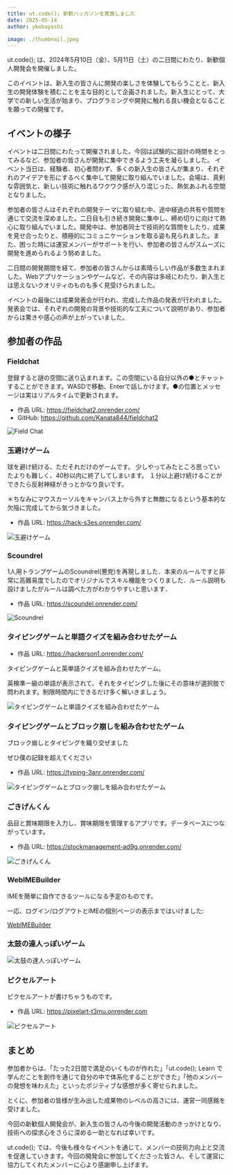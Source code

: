 ```yaml
---
title: ut.code(); 新歓ハッカソンを実施しました
date: 2025-05-14
author: ykobayashi

image: ./thumbnail.jpeg
---
```


ut.code(); は、2024年5月10日（金）、5月11日（土）の二日間にわたり、新歓個人開発会を開催しました。

このイベントは、新入生の皆さんに開発の楽しさを体験してもらうことと、新入生の開発体験を積むことを主な目的として企画されました。新入生にとって、大学での新しい生活が始まり、プログラミングや開発に触れる良い機会となることを願っての開催です。

## イベントの様子

イベントは二日間にわたって開催されました。今回は試験的に設計の時間をとってみるなど、参加者の皆さんが開発に集中できるよう工夫を凝らしました。
イベント当日は、経験者、初心者問わず、多くの新入生の皆さんが集まり、それぞれのアイデアを形にするべく集中して開発に取り組んでいました。会場は、真剣な雰囲気と、新しい技術に触れるワクワク感が入り混じった、熱気あふれる空間となりました。

参加者の皆さんはそれぞれの開発テーマに取り組む中、途中経過の共有や質問を通じて交流を深めました。二日目も引き続き開発に集中し、締め切りに向けて熱心に取り組んでいました。開発中は、参加者同士で技術的な質問をしたり、成果を見せ合ったりと、積極的にコミュニケーションを取る姿も見られました。また、困った時には運営メンバーがサポートを行い、参加者の皆さんがスムーズに開発を進められるよう努めました。

二日間の開発期間を経て、参加者の皆さんからは素晴らしい作品が多数生まれました。Webアプリケーションやゲームなど、その内容は多岐にわたり、新入生とは思えないクオリティのものも多く見受けられました。

イベントの最後には成果発表会が行われ、完成した作品の発表が行われました。発表会では、それぞれの開発の背景や技術的な工夫について説明があり、参加者からは驚きや感心の声が上がっていました。

## 参加者の作品

### **Fieldchat**

登録すると謎の空間に送り込まれます。この空間にいる自分以外の●とチャットすることができます。WASDで移動、Enterで話しかけます。●の位置とメッセージは実はリアルタイムで更新されます。 

- 作品 URL: <https://fieldchat2.onrender.com/>
- GitHub: <https://github.com/Kanata844/fieldchat2>

![Field Chat](./field-chat.jpeg)

### **玉避けゲーム**

球を避け続ける、ただそれだけのゲームです。
少しやってみたところ思っていたよりも難しく、40秒以内に終了してしまいます。
１分以上避け続けることができたら反射神経がきっとかなり良いです。

＊ちなみにマウスカーソルをキャンバス上から外すと無敵になるという基本的な欠陥に完成してから気づきました。

- 作品 URL: <https://hack-s3es.onrender.com/>

![玉避けゲーム](./tamayoke.png)

### **Scoundrel**

1人用トランプゲームのScoundrel(悪党)を再現しました．本来のルールですと非常に高難易度でしたのでオリジナルでスキル機能をつくりました．ルール説明も設けましたがルールは調べた方がわかりやすいと思います．

- 作品 URL: <https://scoundel.onrender.com/>

![Scoundrel](./scoundrel.png)

### **タイピングゲームと単語クイズを組み合わせたゲーム**

- 作品 URL: <https://hackerson1.onrender.com/>

タイピングゲームと英単語クイズを組み合わせたゲーム。

英検準一級の単語が表示されて、それをタイピングした後にその意味が選択肢で問われます。制限時間内にできるだけ多く解いきましょう。

![タイピングゲームと単語クイズを組み合わせたゲーム](./typing-and-word-quiz.jpg)

### **タイピングゲームとブロック崩しを組み合わせたゲーム**

ブロック崩しとタイピングを織り交ぜました

ぜひ僕の記録を超えてください

- 作品 URL: <https://typing-3anr.onrender.com/>

![タイピングゲームとブロック崩しを組み合わせたゲーム](./typing-breakout.png)

### **ごきげんくん**

品目と賞味期限を入力し、賞味期限を管理するアプリです。データベースにつながっています。

- 作品 URL: <https://stockmanagement-ad9g.onrender.com/>

![ごきげんくん](./gokigenkunn.png)

### **WebIMEBuilder**

IMEを簡単に自作できるツールになる予定のものです。

一応、ログイン/ログアウトとIMEの個別ページの表示まではいけました:

[WebIMEBuilder](./webimebuilder.png)

### **太鼓の達人っぽいゲーム**

![太鼓の達人っぽいゲーム](./taiko.png)

### **ピクセルアート**

ピクセルアートが書けちゃうものです。

- 作品 URL: <https://pixelart-t3mu.onrender.com>

![ピクセルアート](./pixel-art.png)

## まとめ

参加者からは、「たった2日間で満足のいくものが作れた」「ut.code(); Learn で学んだことを創作を通じて自分の中で体系化することができた」「他のメンバーの発想を味わえた」といったポジティブな感想が多く寄せられました。

とくに、参加者の皆様が生み出した成果物のレベルの高さには、運営一同感銘を受けました。

今回の新歓個人開発会が、新入生の皆さんの今後の開発活動のきっかけとなり、技術への探求心をさらに深める一助となれば幸いです。

ut.code(); では、今後も様々なイベントを通じて、メンバーの技術力向上と交流を促進していきます。今回の開発会に参加してくださった皆さん、そして運営に協力してくれたメンバーに心より感謝申し上げます。

